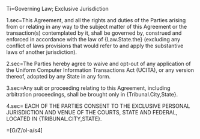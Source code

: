 Ti=Governing Law; Exclusive Jurisdiction

1.sec=This Agreement, and all the rights and duties of the Parties arising from or relating in any way to the subject matter of this Agreement or the transaction(s) contemplated by it, shall be governed by, construed and enforced in accordance with the law of {Law.State.the} (excluding any conflict of laws provisions that would refer to and apply the substantive laws of another jurisdiction).

2.sec=The Parties hereby agree to waive and opt-out of any application of the Uniform Computer Information Transactions Act (UCITA), or any version thereof, adopted by any State in any form.

3.sec=Any suit or proceeding relating to this Agreement, including arbitration proceedings, shall be brought only in {Tribunal.City,State}. 

4.sec=<span style="text-transform: uppercase"> Each of the Parties consent to the exclusive personal jurisdiction and venue of the courts, state and federal, located in {Tribunal.City,State}.</span>

=[G/Z/ol-a/s4]
